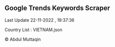

## Google Trends Keywords Scraper 
 
Last Update 22-11-2022 , 19:37:36

Country List :
VIETNAM.json



© Abdul Muttaqin 
